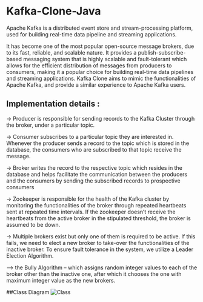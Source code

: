 # Kafka-Clone-Java

Apache Kafka is a distributed event store and stream-processing
platform, used for building real-time data pipeline and streaming
applications. 

It has become one of the most popular open-source
message brokers, due to its fast, reliable, and scalable nature. It
provides a publish-subscribe-based messaging system that is highly
scalable and fault-tolerant which allows for the efficient distribution
of messages from producers to consumers, making it a popular
choice for building real-time data pipelines and streaming
applications.
Kafka Clone aims to mimic the functionalities of Apache Kafka, and
provide a similar experience to Apache Kafka users.

## Implementation details :

-> Producer is responsible for sending records to the Kafka Cluster
through the broker, under a particular topic.

-> Consumer subscribes to a particular topic they are interested
in. Whenever the producer sends a record to the topic which is
stored in the database, the consumers who are subscribed to
that topic receive the message.

-> Broker writes the record to the respective topic which resides
in the database and helps facilitate the communication
between the producers and the consumers by sending the
subscribed records to prospective consumers

-> Zookeeper is responsible for the health of the Kafka cluster by
monitoring the functionalities of the broker through repeated
heartbeats sent at repeated time intervals. If the zookeeper
doesn’t receive the heartbeats from the active broker in the
stipulated threshold, the broker is assumed to be down.

-> Multiple brokers exist but only one of them is required to be
active. If this fails, we need to elect a new broker to take-over
the functionalities of the inactive broker. To ensure fault
tolerance in the system, we utilize a Leader Election Algorithm.

–> the Bully Algorithm – which assigns random integer values to
each of the broker other than the inactive one, after which it
chooses the one with maximum integer value as the new
brokers.

##Class Diagram
![Class](https://user-images.githubusercontent.com/73905298/234780250-b5d8fbbf-71b9-4461-8a83-31c019117e1b.jpeg)
